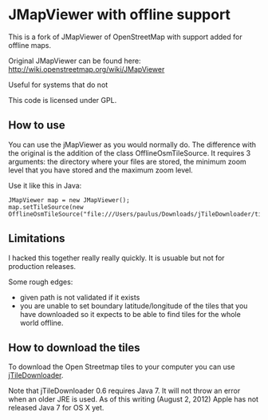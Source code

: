 # JMapViewer with offline support
This is a fork of JMapViewer of OpenStreetMap with support added for offline maps.

Original JMapViewer can be found here: http://wiki.openstreetmap.org/wiki/JMapViewer

Useful for systems that do not 

This code is licensed under GPL.

## How to use
You can use the jMapViewer as you would normally do.
The difference with the original is the addition of the class OfflineOsmTileSource. 
It requires 3 arguments: the directory where your files are stored, the minimum zoom level that you have stored and the maximum zoom level.

Use it like this in Java:

    JMapViewer map = new JMapViewer();
    map.setTileSource(new OfflineOsmTileSource("file:///Users/paulus/Downloads/jTileDownloader/tiles/",1,9));

## Limitations
I hacked this together really really quickly. It is usuable but not for production releases.

Some rough edges:
 - given path is not validated if it exists
 - you are unable to set boundary latitude/longitude of the tiles that you have downloaded so it expects to be able to find tiles for the whole world offline.

## How to download the tiles
To download the Open Streetmap tiles to your computer you can use [jTileDownloader](http://wiki.openstreetmap.org/wiki/JTileDownloader).

Note that jTileDownloader 0.6 requires Java 7. It will not throw an error when an older JRE is used. As of this writing (August 2, 2012) Apple has not released Java 7 for OS X yet.



